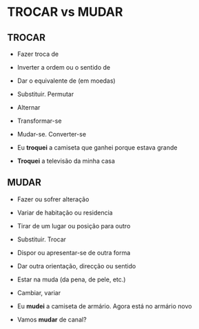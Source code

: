 # TROCAR vs MUDAR

## TROCAR

* Fazer troca de
* Inverter a ordem ou o sentido de
* Dar o equivalente de (em moedas)
* Substituir. Permutar
* Alternar
* Transformar-se
* Mudar-se. Converter-se

* Eu **troquei** a camiseta que ganhei porque estava grande
* **Troquei** a televisão da minha casa

## MUDAR

* Fazer ou sofrer alteração
* Variar de habitação ou residencia
* Tirar de um lugar ou posição para outro
* Substituir. Trocar
* Dispor ou apresentar-se de outra forma
* Dar outra orientação, direcção ou sentido
* Estar na muda (da pena, de pele, etc.)
* Cambiar, variar

* Eu **mudei** a camiseta de armário. Agora está no armário novo
* Vamos **mudar** de canal?
